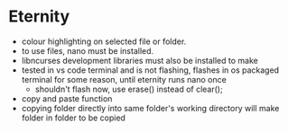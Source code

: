 # Eternity
 - colour highlighting on selected file or folder.
 - to use files, nano must be installed.
 - libncurses development libraries must also be installed to make
 - tested in vs code terminal and is not flashing, flashes in os packaged terminal for some reason, until eternity runs nano once
	- shouldn't flash now, use erase() instead of clear();
 - copy and paste function
 - copying folder directly into same folder's working directory will make folder in folder to be copied
